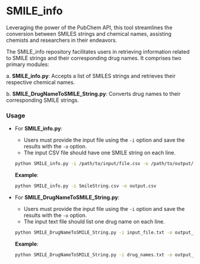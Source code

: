 # SMILE_info
Leveraging the power of the PubChem API, this tool streamlines the conversion between SMILES strings and chemical names, assisting chemists and researchers in their endeavors.

The SMILE_info repository facilitates users in retrieving information related to SMILE strings and their corresponding drug names. It comprises two primary modules:

a. **SMILE_info.py**: Accepts a list of SMILES strings and retrieves their respective chemical names.

b. **SMILE_DrugNameToSMILE_String.py**: Converts drug names to their corresponding SMILE strings.

### Usage

- For **SMILE_info.py**:
    - Users must provide the input file using the `-i` option and save the results with the `-o` option.
    - The input CSV file should have one SMILE string on each line.
    ```bash
    python SMILE_info.py -i /path/to/input/file.csv -o /path/to/output/file.csv
    ```

    **Example**: 
    ```bash
    python SMILE_info.py -i SmileString.csv -o output.csv
    ```

- For **SMILE_DrugNameToSMILE_String.py**:
    - Users must provide the input file using the `-i` option and save the results with the `-o` option.
    - The input text file should list one drug name on each line.
    ```bash
    python SMILE_DrugNameToSMILE_String.py -i input_file.txt -o output_file.txt
    ```

    **Example**: 
    ```bash
    python SMILE_DrugNameToSMILE_String.py -i drug_names.txt -o output_drug_smiles.txt
    ```

